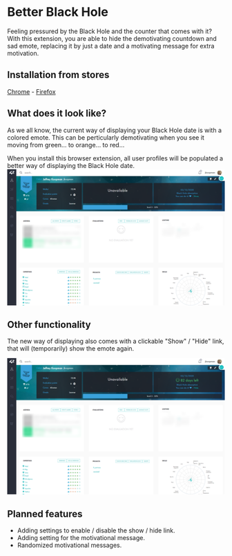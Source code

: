 # Better Black Hole

Feeling pressured by the Black Hole and the counter that comes with it? With this extension, you are able to hide the demotivating countdown and sad emote, replacing it by just a date and a motivating message for extra motivation.

## Installation from stores
[Chrome](https://chrome.google.com/webstore/detail/better-black-hole-42-intr/oimhggembfdoaimpkppcpdjnfejiakbf) - [Firefox](https://addons.mozilla.org/en-US/firefox/addon/better-black-hole/)

## What does it look like?
As we all know, the current way of displaying your Black Hole date is with a colored emote. This can be perticularly demotivating when you see it moving from green... to orange... to red...

When you install this browser extension, all user profiles will be populated a better way of displaying the Black Hole date.
![New Black Hole](_assets/screenshot_after_1.png "Better Black Hole")

## Other functionality
The new way of displaying also comes with a clickable "Show" / "Hide" link, that will (temporarily) show the emote again.

![New Black Hole Shown Emote](_assets/screenshot_after_2.png "Better Black Hole but with shown emote")

## Planned features
 - Adding settings to enable / disable the show / hide link.
 - Adding setting for the motivational message.
 - Randomized motivational messages.